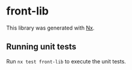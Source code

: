 # front-lib

This library was generated with [Nx](https://nx.dev).

## Running unit tests

Run `nx test front-lib` to execute the unit tests.
